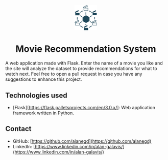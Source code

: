 <p align="center">
  <a href="https://alangalavis.pythonanywhere.com/">
    <img alt="Movie Recommendation System" src="static/images/logo.png" width="70" />
  </a>
</p>

<h1 align="center">
  Movie Recommendation System
</h1>


A web application made with Flask. Enter the name of a movie you like and the site will analyze the dataset to provide recommendations for what to watch next. Feel free to open a pull request in case you have any suggestions to enhance this project.

## Technologies used

- [Flask][https://flask.palletsprojects.com/en/3.0.x/]: Web application framework written in Python.

## Contact
* GitHub: [https://github.com/alanegd](https://github.com/alanegd)
* LinkedIn: [https://www.linkedin.com/in/alan-galavis/](https://www.linkedin.com/in/alan-galavis/)
